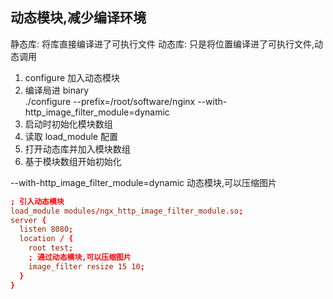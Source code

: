 ## 动态模块,减少编译环境

静态库: 将库直接编译进了可执行文件
动态库: 只是将位置编译进了可执行文件,动态调用

1. configure 加入动态模块
2. 编译局进 binary  
   ./configure --prefix=/root/software/nginx --with-http_image_filter_module=dynamic
3. 启动时初始化模块数组
4. 读取 load_module 配置
5. 打开动态库并加入模块数组
6. 基于模块数组开始初始化

--with-http_image_filter_module=dynamic 动态模块,可以压缩图片

```conf
; 引入动态模块
load_module modules/ngx_http_image_filter_module.so;
server {
  listen 8080;
  location / {
    root test;
    ; 通过动态模块,可以压缩图片
    image_filter resize 15 10;
  }
}
```
